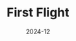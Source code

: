 ---
title: First Flight
date: 2024-12
description: A hand holding a paper crane. The crane can be changed into another model.
---